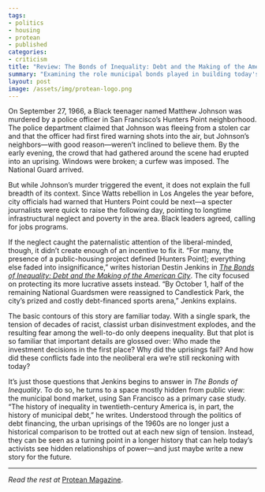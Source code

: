 ```yaml
---
tags:
- politics
- housing
- protean
- published
categories:
- criticism
title: "Review: The Bonds of Inequality: Debt and the Making of the American City"
summary: "Examining the role municipal bonds played in building today's cities."
layout: post
image: /assets/img/protean-logo.png
---
```

On September 27, 1966, a Black teenager named Matthew Johnson was murdered by a police officer in San Francisco’s Hunters Point neighborhood. The police department claimed that Johnson was fleeing from a stolen car and that the officer had first fired warning shots into the air, but Johnson’s neighbors—with good reason—weren’t inclined to believe them. By the early evening, the crowd that had gathered around the scene had erupted into an uprising. Windows were broken; a curfew was imposed. The National Guard arrived.

But while Johnson’s murder triggered the event, it does not explain the full breadth of its context. Since Watts rebellion in Los Angeles the year before, city officials had warned that Hunters Point could be next—a specter journalists were quick to raise the following day, pointing to longtime infrastructural neglect and poverty in the area. Black leaders agreed, calling for jobs programs.

If the neglect caught the paternalistic attention of the liberal-minded, though, it didn’t create enough of an incentive to fix it. “For many, the presence of a public-housing project defined [Hunters Point]; everything else faded into insignificance,” writes historian Destin Jenkins in _[The Bonds of Inequality: Debt and the Making of the American City](https://press.uchicago.edu/ucp/books/book/chicago/B/bo52825170.html)_. The city focused on protecting its more lucrative assets instead. “By October 1, half of the remaining National Guardsmen were reassigned to Candlestick Park, the city’s prized and costly debt-financed sports arena,” Jenkins explains.

The basic contours of this story are familiar today. With a single spark, the tension of decades of racist, classist urban disinvestment explodes, and the resulting fear among the well-to-do only deepens inequality. But that plot is so familiar that important details are glossed over: Who made the investment decisions in the first place? Why did the uprisings fail? And how did these conflicts fade into the neoliberal era we’re still reckoning with today?

It’s just those questions that Jenkins begins to answer in _The Bonds of Inequality_. To do so, he turns to a space mostly hidden from public view: the municipal bond market, using San Francisco as a primary case study. “The history of inequality in twentieth-century America is, in part, the history of municipal debt,” he writes. Understood through the politics of debt financing, the urban uprisings of the 1960s are no longer just a historical comparison to be trotted out at each new sign of tension. Instead, they can be seen as a turning point in a longer history that can help today’s activists see hidden relationships of power—and just maybe write a new story for the future.

---

_Read the rest at_ [Protean Magazine](https://proteanmag.com/2021/05/31/review-the-bonds-of-inequality-debt-and-the-making-of-the-american-city/).
